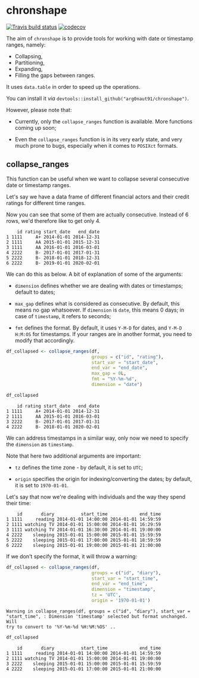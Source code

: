 chronshape
================

[![Travis build status](https://travis-ci.org/arg0naut91/chronshape.svg?branch=master)](https://travis-ci.org/arg0naut91/chronshape) [![codecov](https://codecov.io/gh/arg0naut91/chronshape/branch/master/graph/badge.svg)](https://codecov.io/gh/arg0naut91/chronshape)

The aim of `chronshape` is to provide tools for working with date or timestamp ranges, namely:

-   Collapsing,
-   Partitioning,
-   Expanding,
-   Filling the gaps between ranges.

It uses `data.table` in order to speed up the operations.

You can install it *via* `devtools::install_github("arg0naut91/chronshape")`.

However, please note that:

-   Currently, only the `collapse_ranges` function is available. More functions coming up soon;

-   Even the `collapse_ranges` function is in its very early state, and very much prone to bugs, especially when it comes to `POSIXct` formats.

collapse\_ranges
----------------

This function can be useful when we want to collapse several consecutive date or timestamp ranges.

Let's say we have a data frame of different financial actors and their credit ratings for different time ranges.

Now you can see that some of them are actually consecutive. Instead of 6 rows, we'd therefore like to get only 4.

        id rating start_date   end_date
    1 1111     A+ 2014-01-01 2014-12-31
    2 1111     AA 2015-01-01 2015-12-31
    3 1111     AA 2016-01-01 2016-03-01
    4 2222     B- 2017-01-01 2017-01-31
    5 2222     B- 2018-01-01 2018-12-31
    6 2222     B- 2019-01-01 2020-02-01

We can do this as below. A bit of explanation of some of the arguments:

-   `dimension` defines whether we are dealing with dates or timestamps; default to dates;

-   `max_gap` defines what is considered as consecutive. By default, this means no gap whatsoever. If `dimension` is `date`, this means 0 days; in case of `timestamp`, it refers to seconds;

-   `fmt` defines the format. By default, it uses `Y-M-D` for dates, and `Y-M-D H:M:OS` for timestamps. If your ranges are in another format, you need to modify that accordingly.

``` r
df_collapsed <- collapse_ranges(df, 
                                groups = c("id", "rating"), 
                                start_var = "start_date", 
                                end_var = "end_date",
                                max_gap = 0L,
                                fmt = "%Y-%m-%d",
                                dimension = "date")

df_collapsed
```

        id rating start_date   end_date
    1 1111     A+ 2014-01-01 2014-12-31
    2 1111     AA 2015-01-01 2016-03-01
    3 2222     B- 2017-01-01 2017-01-31
    4 2222     B- 2018-01-01 2020-02-01

We can address timestamps in a similar way, only now we need to specify the `dimension` as `timestamp`.

Note that here two additional arguments are important:

-   `tz` defines the time zone - by default, it is set to `UTC`;

-   `origin` specifies the origin for indexing/converting the dates; by default, it is set to `1970-01-01`.

Let's say that now we're dealing with individuals and the way they spend their time:

        id       diary          start_time            end_time
    1 1111     reading 2014-01-01 14:00:00 2014-01-01 14:59:59
    2 1111 watching TV 2014-01-01 15:00:00 2014-01-01 16:29:59
    3 1111 watching TV 2014-01-01 16:30:00 2014-01-01 19:00:00
    4 2222    sleeping 2015-01-01 15:00:00 2015-01-01 15:59:59
    5 2222    sleeping 2015-01-01 17:00:00 2015-01-01 18:59:59
    6 2222    sleeping 2015-01-01 19:00:00 2015-01-01 21:00:00

If we don't specify the format, it will throw a warning:

``` r
df_collapsed <- collapse_ranges(df, 
                                groups = c("id", "diary"), 
                                start_var = "start_time", 
                                end_var = "end_time", 
                                dimension = "timestamp",
                                tz = 'UTC',
                                origin = '1970-01-01')
```

    Warning in collapse_ranges(df, groups = c("id", "diary"), start_var =
    "start_time", : Dimension 'timestamp' selected but format unchanged. Will
    try to convert to '%Y-%m-%d %H:%M:%OS' ..

``` r
df_collapsed
```

        id       diary          start_time            end_time
    1 1111     reading 2014-01-01 14:00:00 2014-01-01 14:59:59
    2 1111 watching TV 2014-01-01 15:00:00 2014-01-01 19:00:00
    3 2222    sleeping 2015-01-01 15:00:00 2015-01-01 15:59:59
    4 2222    sleeping 2015-01-01 17:00:00 2015-01-01 21:00:00
